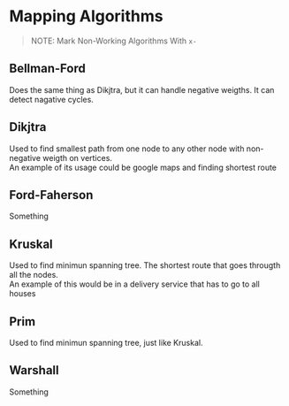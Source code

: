 # Mapping Algorithms

> NOTE: Mark Non-Working Algorithms With `x-` 

## Bellman-Ford
Does the same thing as Dikjtra, but it can handle negative weigths. It can detect nagative cycles.  

## Dikjtra
Used to find smallest path from one node to any other node with non-negative weigth on vertices.  
An example of its usage could be google maps and finding shortest route

## Ford-Faherson
Something

## Kruskal 
Used to find minimun spanning tree. The shortest route that goes througth all the nodes.  
An example of this would be in a delivery service that has to go to all houses

## Prim
Used to find minimun spanning tree, just like Kruskal.

## Warshall
Something
